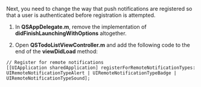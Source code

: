 
Next, you need to change the way that push notifications are registered so that a user is authenticated before registration is attempted.

1. In **QSAppDelegate.m**, remove the implementation of **didFinishLaunchingWithOptions** altogether.

2. Open **QSTodoListViewController.m** and add the following code to the end of the **viewDidLoad** method:

```
// Register for remote notifications
[[UIApplication sharedApplication] registerForRemoteNotificationTypes:
UIRemoteNotificationTypeAlert | UIRemoteNotificationTypeBadge | UIRemoteNotificationTypeSound];
```
